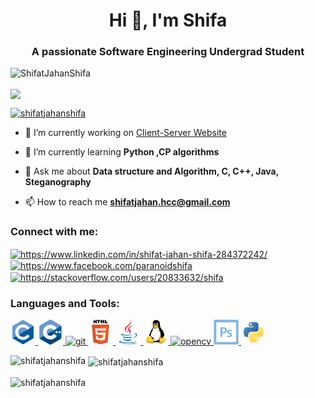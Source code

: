 <h1 align="center">Hi 👋, I'm Shifa</h1>
<h3 align="center">A passionate Software Engineering Undergrad Student</h3>
<p align="left"> <img src="https://komarev.com/ghpvc/?username=ShifatJahanShifa&label=Profile%20views&color=0e75b6&style=flat" alt="ShifatJahanShifa" /> </p>
<img align="center"  width="300" src="https://media.tenor.com/AlUkiGkR2j8AAAAC/new-game-ahagon-umiko-programming.gif">

<p align="left"> <a href="https://github.com/ryo-ma/github-profile-trophy"><img src="https://github-profile-trophy.vercel.app/?username=shifatjahanshifa" alt="shifatjahanshifa" /></a> </p>

- 🔭 I’m currently working on [Client-Server Website](https://github.com/ShifatJahanShifa/A-Simple-Cilent-Server-Website)

- 🌱 I’m currently learning **Python ,CP algorithms**   

- 💬 Ask me about **Data structure and Algorithm, C, C++, Java, Steganography**

- 📫 How to reach me **shifatjahan.hcc@gmail.com**

<h3 align="left">Connect with me:</h3>
<p align="left">
<a href="https://linkedin.com/in/https://www.linkedin.com/in/shifat-jahan-shifa-284372242/" target="blank"><img align="center" src="https://raw.githubusercontent.com/rahuldkjain/github-profile-readme-generator/master/src/images/icons/Social/linked-in-alt.svg" alt="https://www.linkedin.com/in/shifat-jahan-shifa-284372242/" height="30" width="40" /></a>
<a href="https://fb.com/https://www.facebook.com/paranoidshifa" target="blank"><img align="center" src="https://raw.githubusercontent.com/rahuldkjain/github-profile-readme-generator/master/src/images/icons/Social/facebook.svg" alt="https://www.facebook.com/paranoidshifa" height="30" width="40" /></a>
<a href="https://stackoverflow.com/users/https://stackoverflow.com/users/20833632/shifa" target="blank"><img align="center" src="https://raw.githubusercontent.com/rahuldkjain/github-profile-readme-generator/master/src/images/icons/Social/stack-overflow.svg" alt="https://stackoverflow.com/users/20833632/shifa" height="30" width="40" /></a>




<h3 align="left">Languages and Tools:</h3>
<p align="left"> <a href="https://www.cprogramming.com/" target="_blank" rel="noreferrer"> <img src="https://raw.githubusercontent.com/devicons/devicon/master/icons/c/c-original.svg" alt="c" width="40" height="40"/> </a> <a href="https://www.w3schools.com/cpp/" target="_blank" rel="noreferrer"> <img src="https://raw.githubusercontent.com/devicons/devicon/master/icons/cplusplus/cplusplus-original.svg" alt="cplusplus" width="40" height="40"/> </a> <a href="https://git-scm.com/" target="_blank" rel="noreferrer"> <img src="https://www.vectorlogo.zone/logos/git-scm/git-scm-icon.svg" alt="git" width="40" height="40"/> </a> <a href="https://www.w3.org/html/" target="_blank" rel="noreferrer"> <img src="https://raw.githubusercontent.com/devicons/devicon/master/icons/html5/html5-original-wordmark.svg" alt="html5" width="40" height="40"/> </a> <a href="https://www.java.com" target="_blank" rel="noreferrer"> <img src="https://raw.githubusercontent.com/devicons/devicon/master/icons/java/java-original.svg" alt="java" width="40" height="40"/> </a> <a href="https://www.linux.org/" target="_blank" rel="noreferrer"> <img src="https://raw.githubusercontent.com/devicons/devicon/master/icons/linux/linux-original.svg" alt="linux" width="40" height="40"/> </a> <a href="https://opencv.org/" target="_blank" rel="noreferrer"> <img src="https://www.vectorlogo.zone/logos/opencv/opencv-icon.svg" alt="opencv" width="40" height="40"/> </a> <a href="https://www.photoshop.com/en" target="_blank" rel="noreferrer"> <img src="https://raw.githubusercontent.com/devicons/devicon/master/icons/photoshop/photoshop-line.svg" alt="photoshop" width="40" height="40"/> </a> <a href="https://www.python.org" target="_blank" rel="noreferrer"> <img src="https://raw.githubusercontent.com/devicons/devicon/master/icons/python/python-original.svg" alt="python" width="40" height="40"/> </a> </p>


<p><img align="left" src="https://github-readme-stats.vercel.app/api/top-langs?username=shifatjahanshifa&show_icons=true&locale=en&layout=compact" alt="shifatjahanshifa" /></p>

<p>&nbsp;<img align="center" src="https://github-readme-stats.vercel.app/api?username=shifatjahanshifa&show_icons=true&locale=en" alt="shifatjahanshifa" /></p>

<p><img align="center" src="https://github-readme-streak-stats.herokuapp.com/?user=shifatjahanshifa&" alt="shifatjahanshifa" /></p>
